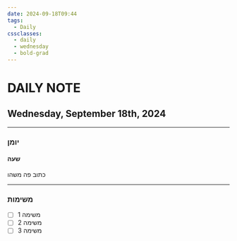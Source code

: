 ```yaml
---
date: 2024-09-18T09:44
tags:
  - Daily
cssclasses:
  - daily
  - wednesday
  - bold-grad
---
```

# DAILY NOTE
## Wednesday, September 18th, 2024
***
### יומן
#### שעה
כתוב פה משהו
***
### משימות
- [ ] משימה 1
- [ ] משימה 2
- [ ] משימה 3